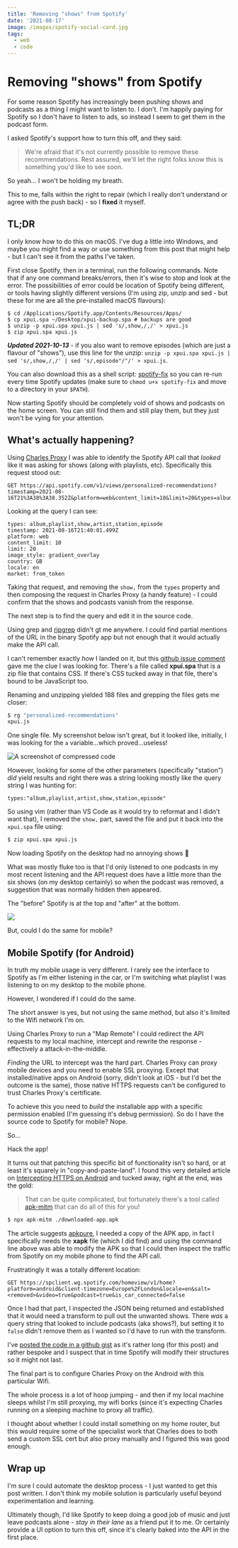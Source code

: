 ```yaml
---
title: 'Removing "shows" from Spotify'
date: '2021-08-17'
image: /images/spotify-social-card.jpg
tags:
  - web
  - code
---
```


# Removing "shows" from Spotify

For some reason Spotify has increasingly been pushing shows and podcasts as a thing I might want to listen to. I don't. I'm happily paying for Spotify so I don't have to listen to ads, so instead I seem to get them in the podcast form.

I asked Spotify's support how to turn this off, and they said:

> We're afraid that it's not currently possible to remove these recommendations. Rest assured, we'll let the right folks know this is something you'd like to see soon.

So yeah… I won't be holding my breath.

This to me, falls within the right to repair (which I really don't understand or agree with the push back) - so I **fixed** it myself.

<!--more-->

## TL;DR

I only know how to do this on macOS. I've dug a little into Windows, and maybe you might find a way or use something from this post that might help - but I can't see it from the paths I've taken.

First close Spotify, then in a terminal, run the following commands. Note that if any one command breaks/errors, then it's wise to stop and look at the error. The possibilities of error could be location of Spotify being different, or tools having slightly different versions (I'm using zip, unzip and sed - but these for me are all the pre-installed macOS flavours):

```
$ cd /Applications/Spotify.app/Contents/Resources/Apps/
$ cp xpui.spa ~/Desktop/xpui-backup.spa # backups are good
$ unzip -p xpui.spa xpui.js | sed 's/,show,/,/' > xpui.js
$ zip xpui.spa xpui.js
```

***Updated 2021-10-13*** - if you also want to remove episodes (which are just a flavour of "shows"), use this line for the unzip: `unzip -p xpui.spa xpui.js | sed 's/,show,/,/' | sed 's/,episode"/"/' > xpui.js`.

You can also download this as a shell script: [spotify-fix](/downloads/spotify-fix) so you can re-run every time Spotify updates (make sure to `chmod u+x spotify-fix` and move to a directory in your `$PATH`).

Now starting Spotify should be completely void of shows and podcasts on the home screen. You can still find them and still play them, but they just won't be vying for your attention.

## What's actually happening?

Using [Charles Proxy](https://www.charlesproxy.com/) I was able to identify the Spotify API call that _looked_ like it was asking for shows (along with playlists, etc). Specifically this request stood out:

```{.wrap}
GET https://api.spotify.com/v1/views/personalized-recommendations?timestamp=2021-08-16T21%3A38%3A38.352Z&platform=web&content_limit=10&limit=20&types=album%2Cplaylist%2Cshow%2Cartist%2Cstation%2Cepisode&image_style=gradient_overlay&country=GB&locale=en&market=from_token
```

Looking at the query I can see:

```
types: album,playlist,show,artist,station,episode
timestamp: 2021-08-16T21:40:01.499Z
platform: web
content_limit: 10
limit: 20
image_style: gradient_overlay
country: GB
locale: en
market: from_token
```

Taking that request, and removing the `show,` from the `types` property and then composing the request in Charles Proxy (a handy feature) - I could confirm that the shows and podcasts vanish from the response.

The next step is to find the query and edit it in the source code.

Using grep and [ripgrep](https://github.com/BurntSushi/ripgrep) didn't gt me anywhere. I could find partial mentions of the URL in the binary Spotify app but not enough that it would actually make the API call.

I can't remember exactly _how_ I landed on it, but this [github issue comment](https://github.com/mrpond/BlockTheSpot/issues/83#issuecomment-888522465) gave me the clue I was looking for. There's a file called **xpui.spa** that is a zip file that contains CSS. If there's CSS tucked away in that file, there's bound to be JavaScript too.

Renaming and unzipping yielded 188 files and grepping the files gets me closer:

```sh
$ rg "personalized-recommendations"
xpui.js
```

One single file. My screenshot below isn't great, but it looked like, initially, I was looking for the `a` variable…which proved…useless!

![A screenshot of compressed code](/images/spotify-xpui.png)

However, looking for some of the other parameters (specifically "station") _did_ yield results and right there was a string looking mostly like the query string I was hunting for:

```
types:"album,playlist,artist,show,station,episode"
```

So using vim (rather than VS Code as it would try to reformat and I didn't want that), I removed the `show,` part, saved the file and put it back into the `xpui.spa` file using:

```sh
$ zip xpui.spa xpui.js
```

Now loading Spotify on the desktop had no annoying shows 🎉

What was mostly fluke too is that I'd only listened to one podcasts in my most recent listening and the API request does have a little more than the six shows (on my desktop certainly) so when the podcast was removed, a suggestion that was normally hidden then appeared.

The "before" Spotify is at the top and "after" at the bottom.

![](/images/spotify-desktop.jpg)

But, could I do the same for mobile?

## Mobile Spotify (for Android)

In truth my mobile usage is very different. I rarely see the interface to Spotify as I'm either listening in the car, or I'm switching what playlist I was listening to on my desktop to the mobile phone.

However, I wondered if I could do the same.

The short answer is yes, but not using the same method, but also it's limited to the Wifi network I'm on.

Using Charles Proxy to run a "Map Remote" I could redirect the API requests to my local machine, intercept and rewrite the response - effectively a attack-in-the-middle.

_Finding_ the URL to intercept was the hard part. Charles Proxy can proxy mobile devices and you need to enable SSL proxying. Except that installed/native apps on Android (sorry, didn't look at iOS - but I'd bet the outcome is the same), those native HTTPS requests can't be configured to trust Charles Proxy's certificate.

To achieve this you need to _build_ the installable app with a specific permission enabled (I'm guessing it's debug permission). So do I have the source code to Spotify for mobile? Nope.

So…

Hack the app!

It turns out that patching this specific bit of functionality isn't so hard, or at least it's squarely in "copy-and-paste-land". I found this very detailed article on [Intercepting HTTPS on Android](https://httptoolkit.tech/blog/intercepting-android-https/) and tucked away, right at the end, was the gold:

> That can be quite complicated, but fortunately there's a tool called [apk-mitm](https://github.com/shroudedcode/apk-mitm#apk-mitm) that can do all of this for you!

```sh
$ npx apk-mitm ./downloaded-app.apk
```

The article suggests [apkpure](https://apkpure.com/), I needed a copy of the APK app, in fact I specifically needs the **xapk** file (which I did find) and using the command line above was able to modify the APK so that I could then inspect the traffic from Spotify on my mobile phone to find the API call.

Frustratingly it was a totally different location:

```{.wrap}
GET https://spclient.wg.spotify.com/homeview/v1/home?platform=android&client-timezone=Europe%2FLondon&locale=en&salt=<removed>&video=true&podcast=true&is_car_connected=false
```

Once I had that part, I inspected the JSON being returned and established that it would need a transform to pull out the unwanted shows. There _was_ a query string that looked to include podcasts (aka shows?), but setting it to `false` didn't remove them as I wanted so I'd have to run with the transform.

I've [posted the code in a github gist](https://gist.github.com/remy/0aee145a71044f07e822c36894ef52bb) as it's rather long (for this post) and rather bespoke and I suspect that in time Spotify will modify their structures so it might not last.

The final part is to configure Charles Proxy on the Android with this particular Wifi.

The whole process is a lot of hoop jumping - and then if my local machine sleeps whilst I'm still proxying, my wifi borks (since it's expecting Charles running on a sleeping machine to proxy all traffic).

I thought about whether I could install something on my home router, but this would require some of the specialist work that Charles does to both send a custom SSL cert but also proxy manually and I figured this was good enough.

## Wrap up

I'm sure I could automate the desktop process - I just wanted to get this post written. I don't think my mobile solution is particularly useful beyond experimentation and learning.

Ultimately though, I'd like Spotify to keep doing a good job of music and just leave podcasts alone - _stay in their lane_ as a friend put it to me. Or certainly provide a UI option to turn this off, since it's clearly baked into the API in the first place.
